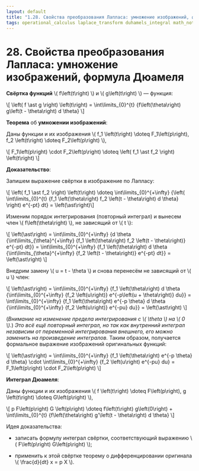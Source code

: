```yaml
---
layout: default
title: "1.28. Свойства преобразования Лапласа: умножение изображений, формула Дюамеля"
tags: operational_calculus laplace_transform duhamels_integral math_notes studying
---
```


# 28. Свойства преобразования Лапласа: умножение изображений, формула Дюамеля

**Свёртка функций** \\( f\left(t\right) \\) и \\( g\left(t\right) \\) &mdash; функция:

\\[ \left( f \ast g \right) \left(t\right) = \int\limits_{0}^{t} {f\left(\theta\right) g\left(t - \theta\right) d \theta} \\]

**Теорема** об **умножении изображений**:

Даны функции и их изображения \\( f_1 \left(t\right) \doteq F_1\left(p\right), f_2 \left(t\right) \doteq F_2\left(p\right) \\),

\\[ F_1\left(p\right) \cdot F_2\left(p\right) \doteq \left( f_1 \ast f_2 \right) \left(t\right) \\]

**Доказательство**:

Запишем выражение свёртки в изображение по Лапласу:

\\[ \left( f_1 \ast f_2 \right) \left(t\right) \doteq \int\limits_{0}^{+\infty} {\left( \int\limits_{0}^{t} {f_1 \left(\theta\right) f_2 \left(t - \theta\right) d \theta} \right) e^{-pt} dt} = \left(\ast\right)\\]

Изменим порядок интегрирования (повторный интеграл) и вынесем член \\( f\left(\theta\right) \\), не зависящий от \\( t \\):

\\[ \left(\ast\right) = \int\limits_{0}^{+\infty} {d \theta {\int\limits_{\theta}^{+\infty} {f_1 \left(\theta\right) f_2 \left(t - \theta\right)}  e^{-pt} dt}} = \int\limits_{0}^{+\infty} {f_1 \left(\theta\right) d \theta {\int\limits_{\theta}^{+\infty} {f_2 \left(t - \theta\right)}  e^{-pt} dt}} = \left(\ast\right) \\]

Внедрим замену \\( u = t - \theta \\) и снова перенесём не зависящий от \\( u \\) член:

\\[ \left(\ast\right) = \int\limits_{0}^{+\infty} {f_1 \left(\theta\right) d \theta {\int\limits_{0}^{+\infty} {f_2 \left(u\right)}  e^{-p\left(u + \theta\right)} du}} = \int\limits_{0}^{+\infty} {f_1 \left(\theta\right) e^{-p \theta} d \theta {\int\limits_{0}^{+\infty} {f_2 \left(u\right)}  e^{-pu} du}} = \left(\ast\right) \\]

(*Внимание на изменение предела интегрирования с \\( \theta \\) на \\( 0 \\).*) *Это всё ещё повторный интеграл, но&nbsp;так&nbsp;как внутренний интеграл независим от переменной интегрирования внешнего, его&nbsp;можно заменить на произведение интегралов.* Таким образом, получается формальное выражение изображений оригинальных функций:

\\[ \left(\ast\right) = \int\limits_{0}^{+\infty} {f_1 \left(\theta\right) e^{-p \theta} d \theta} \cdot \int\limits_{0}^{+\infty} {f_2 \left(u\right)  e^{-pu} du} = F_1\left(p\right) \cdot F_2\left(p\right) \\]

**Интеграл Дюамеля**:

Даны функции и их изображения \\( f \left(t\right) \doteq F\left(p\right), g \left(t\right) \doteq G\left(p\right) \\),

\\[ p F\left(p\right) G \left(p\right) \doteq f\left(t\right) g\left(0\right) + \int\limits_{0}^{t} {f\left(\theta\right) g'\left(t - \theta\right) d \theta} \\]

Идея доказательства:

* записать формулу интеграл свёртки, соответствующий выражению \\( F\left(p\right) G\left(p\right) \\);

* применить к этой свёртке теорему о дифференцировании оригинала \\( \frac{d}{dt} x = p X \\).
